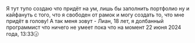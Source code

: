 Я тут тупо создаю что придёт на ум, лишь бы заполнить портфолио ну и кайфануть с того, что я свободен от рамок и могу создать то, что мне придёт в голову!
А так меня зовут - Лиан, 18 лет, я долбанный программист что ничего не умеет пока что на момент 22 июня 2024 года, 13:33🕞        
